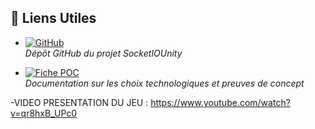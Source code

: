 ## 🔗 Liens Utiles

- [![GitHub](https://img.shields.io/badge/GitHub-SocketIOUnity-blue?logo=github&style=for-the-badge)](https://github.com/itisnajim/SocketIOUnity)  
  *Dépôt GitHub du projet SocketIOUnity*

- [![Fiche POC](https://img.shields.io/badge/Google%20Docs-Fiche%20POC%20Iteration%201-green?logo=google-drive&style=for-the-badge)](https://docs.google.com/document/d/1EAtwIfbZhP10eVwbqY4A8Bh3JxfN-4U8P2OGcPOpuFg/edit?usp=sharing)  
  *Documentation sur les choix technologiques et preuves de concept*


-VIDEO PRESENTATION DU JEU : https://www.youtube.com/watch?v=qr8hxB_UPc0
